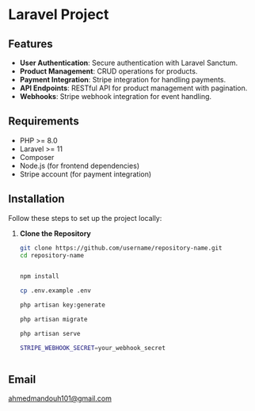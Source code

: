 # Laravel Project


## Features

- **User Authentication**: Secure authentication with Laravel Sanctum.
- **Product Management**: CRUD operations for products.
- **Payment Integration**: Stripe integration for handling payments.
- **API Endpoints**: RESTful API for product management with pagination.
- **Webhooks**: Stripe webhook integration for event handling.

## Requirements

- PHP >= 8.0
- Laravel >= 11
- Composer
- Node.js (for frontend dependencies)
- Stripe account (for payment integration)

## Installation

Follow these steps to set up the project locally:

1. **Clone the Repository**

   ```bash
   git clone https://github.com/username/repository-name.git
   cd repository-name


   npm install

   cp .env.example .env

   php artisan key:generate

   php artisan migrate

   php artisan serve

   STRIPE_WEBHOOK_SECRET=your_webhook_secret



## Email

ahmedmandouh101@gmail.com







